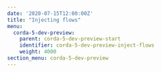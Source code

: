 ```yaml
---
date: '2020-07-15T12:00:00Z'
title: "Injecting flows"
menu:
  corda-5-dev-preview:
    parent: corda-5-dev-preview-start
    identifier: corda-5-dev-preview-inject-flows
    weight: 4000
section_menu: corda-5-dev-preview
---
```

